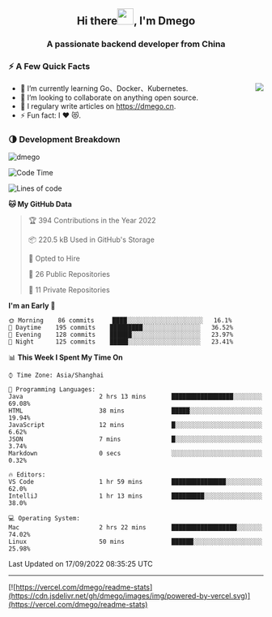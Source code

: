 <h2 align="center">Hi there<img src="https://cdn.jsdelivr.net/gh/dmego/images/img/Hi.gif" height="32" />, I'm Dmego </h2>
<h3 align="center">A passionate backend developer from China</h3>

### ⚡️ A Few Quick Facts

<img align="right" src="https://readme-stats-dmego.vercel.app/api?username=dmego&show_icons=true&icon_color=1573B3&hide_title=true&text_color=718096&bg_color=00000000&hide_border=true"/>

<ul>
    <li> 🌱 I’m currently learning Go、Docker、Kubernetes.</li>
    <li> 👯 I’m looking to collaborate on anything open source.</li>
    <li> 📝 I regulary write articles on <a href="https://dmego.cn">https://dmego.cn</a>.</li>
    <li> ⚡ Fun fact: I ❤️ 😻.</li>
</ul>

### 🌗 Development Breakdown

<img src="https://komarev.com/ghpvc/?username=dmego" alt="dmego" />

<!--START_SECTION:waka-->
![Code Time](http://img.shields.io/badge/Code%20Time-1%2C732%20hrs%2026%20mins-blue)

![Lines of code](https://img.shields.io/badge/From%20Hello%20World%20I%27ve%20Written-236%20Thousand%20lines%20of%20code-blue)

**🐱 My GitHub Data** 

> 🏆 394 Contributions in the Year 2022
 > 
> 📦 220.5 kB Used in GitHub's Storage 
 > 
> 💼 Opted to Hire
 > 
> 📜 26 Public Repositories 
 > 
> 🔑 11 Private Repositories  
 > 
**I'm an Early 🐤** 

```text
🌞 Morning    86 commits     ████░░░░░░░░░░░░░░░░░░░░░   16.1% 
🌆 Daytime    195 commits    █████████░░░░░░░░░░░░░░░░   36.52% 
🌃 Evening    128 commits    ██████░░░░░░░░░░░░░░░░░░░   23.97% 
🌙 Night      125 commits    █████░░░░░░░░░░░░░░░░░░░░   23.41%

```


📊 **This Week I Spent My Time On** 

```text
⌚︎ Time Zone: Asia/Shanghai

💬 Programming Languages: 
Java                     2 hrs 13 mins       █████████████████░░░░░░░░   69.08% 
HTML                     38 mins             █████░░░░░░░░░░░░░░░░░░░░   19.94% 
JavaScript               12 mins             █░░░░░░░░░░░░░░░░░░░░░░░░   6.62% 
JSON                     7 mins              █░░░░░░░░░░░░░░░░░░░░░░░░   3.74% 
Markdown                 0 secs              ░░░░░░░░░░░░░░░░░░░░░░░░░   0.32%

🔥 Editors: 
VS Code                  1 hr 59 mins        ███████████████░░░░░░░░░░   62.0% 
IntelliJ                 1 hr 13 mins        █████████░░░░░░░░░░░░░░░░   38.0%

💻 Operating System: 
Mac                      2 hrs 22 mins       ██████████████████░░░░░░░   74.02% 
Linux                    50 mins             ██████░░░░░░░░░░░░░░░░░░░   25.98%

```


 Last Updated on 17/09/2022 08:35:25 UTC
<!--END_SECTION:waka-->

---

[![https://vercel.com/dmego/readme-stats](https://cdn.jsdelivr.net/gh/dmego/images/img/powered-by-vercel.svg)](https://vercel.com/dmego/readme-stats)

